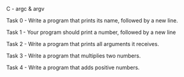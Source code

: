 C - argc & argv

Task 0 - Write a program that prints its name, followed by a new line.

Task 1 - Your program should print a number, followed by a new line

Task 2 - Write a program that prints all arguments it receives.

Task 3 - Write a program that multiplies two numbers.

Task 4 - Write a program that adds positive numbers.

